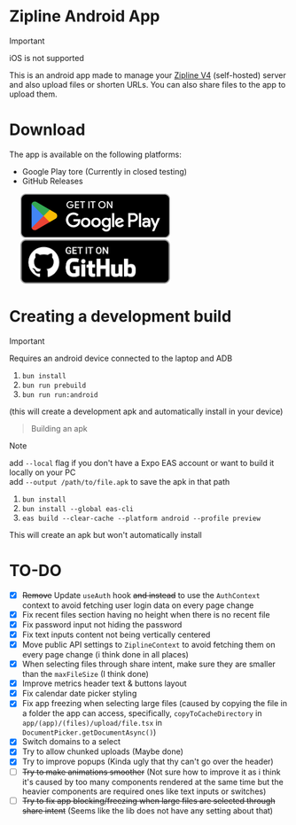 # Zipline Android App

> [!IMPORTANT]
> iOS is not supported

This is an android app made to manage your [Zipline V4](https://github.com/diced/zipline/tree/v4) (self-hosted) server and also upload files or shorten URLs. You can also share files to the app to upload them.

# Download

The app is available on the following platforms:
- Google Play tore (Currently in closed testing)
- GitHub Releases

<a href="https://play.google.com/store/apps/details?id=com.stefdp.zipline" style="margin-left: 20px; margin-right: 20px;">
<img src="/assets/github/google-play.png" alt="Get on Google Play" title="Get on Google Play" height="80">
</a>

<a href="https://github.com/Stef-00012/zipline-android-app/releases/latest/download/app-release.apk" style="margin-left: 20px; margin-right: 20px;">
<img src="/assets/github/github.png" alt="Get on GitHub" title="Get on GitHub" height="80">
</a>

# Creating a development build

> [!IMPORTANT]
> Requires an android device connected to the laptop and ADB

1. `bun install`
2. `bun run prebuild`
3. `bun run run:android`

(this will create a development apk and automatically install in your device)

> Building an apk

> [!NOTE]
> add `--local` flag if you don't have a Expo EAS account or want to build it locally on your PC\
> add `--output /path/to/file.apk` to save the apk in that path

1. `bun install`
2. `bun install --global eas-cli`
3. `eas build --clear-cache --platform android --profile preview`

This will create an apk but won't automatically install

# TO-DO
- [x] ~~Remove~~ Update `useAuth` hook ~~and instead~~ to use the `AuthContext` context to avoid fetching user login data on every page change
- [x] Fix recent files section having no height when there is no recent file
- [x] Fix password input not hiding the password
- [x] Fix text inputs content not being vertically centered
- [x] Move public API settings to `ZiplineContext` to avoid fetching them on every page change (i think done in all places)
- [x] When selecting files through share intent, make sure they are smaller than the `maxFileSize` (I think done)
- [x] Improve metrics header text & buttons layout
- [x] Fix calendar date picker styling
- [x] Fix app freezing when selecting large files (caused by copying the file in a folder the app can access, specifically, `copyToCacheDirectory` in `app/(app)/(files)/upload/file.tsx` in `DocumentPicker.getDocumentAsync()`)
- [x] Switch domains to a select
- [x] Try to allow chunked uploads (Maybe done)
- [x] Try to improve popups (Kinda ugly that thy can't go over the header)
- [ ] ~~Try to make animations smoother~~ (Not sure how to improve it as i think it's caused by too many components rendered at the same time but the heavier components are required ones like text inputs or switches)
- [ ] ~~Try to fix app blocking/freezing when large files are selected through share intent~~ (Seems like the lib does not have any setting about that)